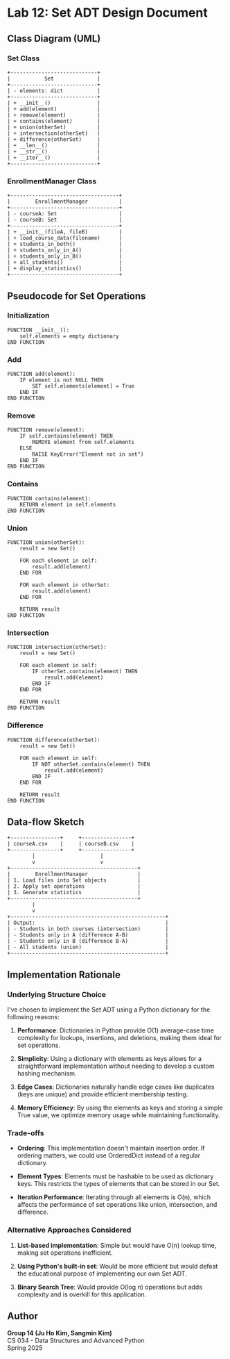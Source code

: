 # Lab 12: Set ADT Design Document

## Class Diagram (UML)

### Set Class
```
+----------------------------+
|           Set              |
+----------------------------+
| - elements: dict           |
+----------------------------+
| + __init__()               |
| + add(element)             |
| + remove(element)          |
| + contains(element)        |
| + union(otherSet)          |
| + intersection(otherSet)   |
| + difference(otherSet)     |
| + __len__()                |
| + __str__()                |
| + __iter__()               |
+----------------------------+
```

### EnrollmentManager Class
```
+-----------------------------------+
|        EnrollmentManager          |
+-----------------------------------+
| - courseA: Set                    |
| - courseB: Set                    |
+-----------------------------------+
| + __init__(fileA, fileB)          |
| + load_course_data(filename)      |
| + students_in_both()              |
| + students_only_in_A()            |
| + students_only_in_B()            |
| + all_students()                  |
| + display_statistics()            |
+-----------------------------------+
```

## Pseudocode for Set Operations

### Initialization
```
FUNCTION __init__():
    self.elements = empty dictionary
END FUNCTION
```

### Add
```
FUNCTION add(element):
    IF element is not NULL THEN
        SET self.elements[element] = True
    END IF
END FUNCTION
```

### Remove
```
FUNCTION remove(element):
    IF self.contains(element) THEN
        REMOVE element from self.elements
    ELSE
        RAISE KeyError("Element not in set")
    END IF
END FUNCTION
```

### Contains
```
FUNCTION contains(element):
    RETURN element in self.elements
END FUNCTION
```

### Union
```
FUNCTION union(otherSet):
    result = new Set()
    
    FOR each element in self:
        result.add(element)
    END FOR
    
    FOR each element in otherSet:
        result.add(element)
    END FOR
    
    RETURN result
END FUNCTION
```

### Intersection
```
FUNCTION intersection(otherSet):
    result = new Set()
    
    FOR each element in self:
        IF otherSet.contains(element) THEN
            result.add(element)
        END IF
    END FOR
    
    RETURN result
END FUNCTION
```

### Difference
```
FUNCTION difference(otherSet):
    result = new Set()
    
    FOR each element in self:
        IF NOT otherSet.contains(element) THEN
            result.add(element)
        END IF
    END FOR
    
    RETURN result
END FUNCTION
```

## Data-flow Sketch

```
+----------------+     +----------------+
| courseA.csv    |     | courseB.csv    |
+----------------+     +----------------+
        |                     |
        v                     v
+-----------------------------------------+
|        EnrollmentManager                |
| 1. Load files into Set objects          |
| 2. Apply set operations                 |
| 3. Generate statistics                  |
+-----------------------------------------+
        |
        v
+--------------------------------------------------+
| Output:                                          |
| - Students in both courses (intersection)        |
| - Students only in A (difference A-B)            |
| - Students only in B (difference B-A)            |
| - All students (union)                           |
+--------------------------------------------------+
```

## Implementation Rationale

### Underlying Structure Choice

I've chosen to implement the Set ADT using a Python dictionary for the following reasons:

1. **Performance**: Dictionaries in Python provide O(1) average-case time complexity for lookups, insertions, and deletions, making them ideal for set operations.

2. **Simplicity**: Using a dictionary with elements as keys allows for a straightforward implementation without needing to develop a custom hashing mechanism.

3. **Edge Cases**: Dictionaries naturally handle edge cases like duplicates (keys are unique) and provide efficient membership testing.

4. **Memory Efficiency**: By using the elements as keys and storing a simple True value, we optimize memory usage while maintaining functionality.

### Trade-offs

- **Ordering**: This implementation doesn't maintain insertion order. If ordering matters, we could use OrderedDict instead of a regular dictionary.

- **Element Types**: Elements must be hashable to be used as dictionary keys. This restricts the types of elements that can be stored in our Set.

- **Iteration Performance**: Iterating through all elements is O(n), which affects the performance of set operations like union, intersection, and difference.

### Alternative Approaches Considered

1. **List-based implementation**: Simple but would have O(n) lookup time, making set operations inefficient.

2. **Using Python's built-in set**: Would be more efficient but would defeat the educational purpose of implementing our own Set ADT.

3. **Binary Search Tree**: Would provide O(log n) operations but adds complexity and is overkill for this application.

## Author

**Group 14 (Ju Ho Kim, Sangmin Kim)**  
CS 034 - Data Structures and Advanced Python  
Spring 2025
